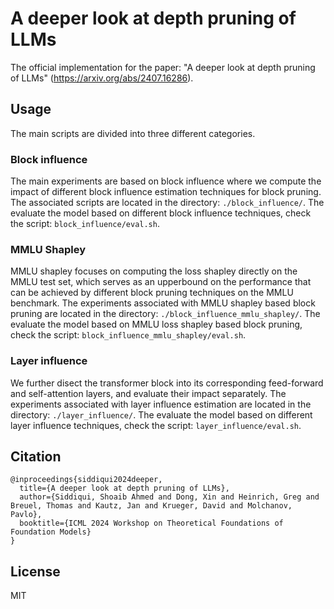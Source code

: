 # A deeper look at depth pruning of LLMs

The official implementation for the paper: "A deeper look at depth pruning of LLMs" (https://arxiv.org/abs/2407.16286).


## Usage

The main scripts are divided into three different categories.

### Block influence

The main experiments are based on block influence where we compute the impact of different block influence estimation techniques for block pruning.
The associated scripts are located in the directory: `./block_influence/`.
The evaluate the model based on different block influence techniques, check the script: `block_influence/eval.sh`.

### MMLU Shapley

MMLU shapley focuses on computing the loss shapley directly on the MMLU test set, which serves as an upperbound on the performance that can be achieved by different block pruning techniques on the MMLU benchmark.
The experiments associated with MMLU shapley based block pruning are located in the directory: `./block_influence_mmlu_shapley/`.
The evaluate the model based on MMLU loss shapley based block pruning, check the script: `block_influence_mmlu_shapley/eval.sh`.

### Layer influence

We further disect the transformer block into its corresponding feed-forward and self-attention layers, and evaluate their impact separately.
The experiments associated with layer influence estimation are located in the directory: `./layer_influence/`.
The evaluate the model based on different layer influence techniques, check the script: `layer_influence/eval.sh`.


## Citation

```
@inproceedings{siddiqui2024deeper,
  title={A deeper look at depth pruning of LLMs},
  author={Siddiqui, Shoaib Ahmed and Dong, Xin and Heinrich, Greg and Breuel, Thomas and Kautz, Jan and Krueger, David and Molchanov, Pavlo},
  booktitle={ICML 2024 Workshop on Theoretical Foundations of Foundation Models}
}
```

## License

MIT

